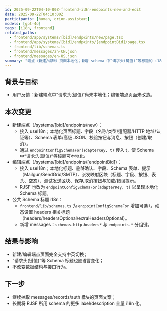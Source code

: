 ```yaml
---
id: 2025-09-22T04-10-00Z-frontend-i18n-endpoints-new-and-edit
date: 2025-09-22T04:10:00Z
participants: [human, orion-assistant]
models: [gpt-4o]
tags: [i18n, frontend]
related_paths:
  - frontend/app/systems/[bid]/endpoints/new/page.tsx
  - frontend/app/systems/[bid]/endpoints/[endpointBid]/page.tsx
  - frontend/lib/schemas.ts
  - frontend/messages/zh-CN.json
  - frontend/messages/en-US.json
summary: "端点（新建/编辑）页面本地化；新增 schema 中“请求头(键值)”等标题的 i18n 支持"
---
```


## 背景与目标

- 用户反馈：新建端点中“请求头(键值)”尚未本地化；编辑端点页面未改造。

## 本次变更

- 新建端点（/systems/[bid]/endpoints/new）：
  - 接入 useI18n；本地化页面标题、字段（名称/类型/适配器/HTTP 地址/认证等）、Schema 表单/高级 JSON、校验按钮与消息、按钮（创建/取消）。
  - 通过 `endpointConfigSchemaFor(adapterKey, t)` 传入 t，使 Schema 中“请求头(键值)”等标题可本地化。
- 编辑端点（/systems/[bid]/endpoints/[endpointBid]）：
  - 接入 useI18n；本地化标题、删除确认、字段、Schema 表单、提示（Mailgun/SendGrid/SMTP）、派发映射区块（标题、字段、按钮、表头、空态）、测试发送区块、保存/取消按钮与加载/错误提示。
  - RJSF 也改为 `endpointConfigSchemaFor(adapterKey, t)` 以呈现本地化 Schema 标题。
- 公共 Schema 标题 i18n：
  - `frontend/lib/schemas.ts` 为 `endpointConfigSchemaFor` 增加可选 t，动态设置 headers 相关标题（headers/headersOptional/extraHeadersOptional）。
  - 新增 messages：`schemas.http.headers*` 与 `endpoints.*` 分组键。

## 结果与影响

- 新建/编辑端点页面完全支持中英切换；
- “请求头(键值)”等 Schema 标题也随语言变化；
- 不改变数据结构与接口行为。

## 下一步

- 继续抽取 messages/records/auth 模块的页面文案；
- 长期将 RJSF 所用 schema 的更多 label/description 全量 i18n 化。
